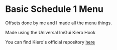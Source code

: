 # Basic Schedule 1 Menu
Offsets done by me and I made all the menu things.

Made using the Universal ImGui Kiero Hook
<p>You can find Kiero's official repository <a href="https://github.com/Rebzzel/kiero">here</a>
